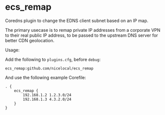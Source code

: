 # ecs_remap

Coredns plugin to change the EDNS client subnet based on an IP map.

The primary usecase is to remap private IP addresses from a corporate VPN to their real public IP address, to be passed to the upstream DNS server for better CDN geolocation.  

Usage:

Add the following to `plugins.cfg`, before `debug`:

```
ecs_remap:github.com/nicelocal/ecs_remap
```

And use the following example Corefile:
```
. {
    ecs_remap {
        192.168.1.2 1.2.3.0/24
        192.168.1.3 4.3.2.0/24
    }
}
```